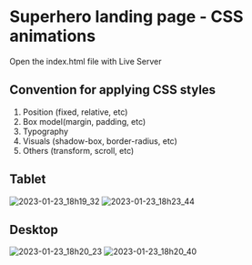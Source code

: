 # Superhero landing page - CSS animations

Open the index.html file with Live Server

## Convention for applying CSS styles

1. Position (fixed, relative, etc)
2. Box model(margin, padding, etc)
3. Typography
4. Visuals (shadow-box, border-radius, etc)
5. Others (transform, scroll, etc)

## Tablet
![2023-01-23_18h19_32](https://user-images.githubusercontent.com/13697123/214182439-f5061aea-45dc-426c-92cb-f1af3a5e2bd2.png)
![2023-01-23_18h23_44](https://user-images.githubusercontent.com/13697123/214183340-ac52907e-711a-4491-9bf5-65a071ffac70.png)

## Desktop
![2023-01-23_18h20_23](https://user-images.githubusercontent.com/13697123/214182641-31e98c2f-ffeb-4b30-a960-3e7ff259d9b9.png)
![2023-01-23_18h20_40](https://user-images.githubusercontent.com/13697123/214182657-124a9cb2-e028-4c00-b014-57cffb8b814b.png)
